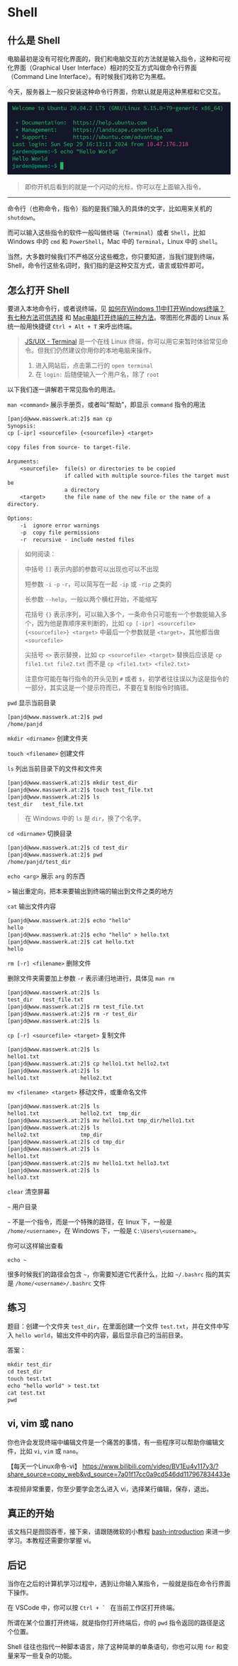 # Shell

## 什么是 Shell

电脑最初是没有可视化界面的，我们和电脑交互的方法就是输入指令，这种和可视化界面（Graphical User Interface）相对的交互方式叫做命令行界面（Command Line Interface）。有时候我们戏称它为黑框。

今天，服务器上一般只安装这种命令行界面，你默认就是用这种黑框和它交互。

![服务器](./imgs/server.png)

> 即你开机后看到的就是一个闪动的光标，你可以在上面输入指令。

-----

命令行（也称命令，指令）指的是我们输入的具体的文字，比如用来关机的 `shutdown`。

而可以输入这些指令的软件一般叫做终端（`Terminal`）或者 `Shell`，比如 Windows 中的 `cmd` 和 `PowerShell`，Mac 中的 `Terminal`，Linux 中的 `shell`。

当然，大多数时候我们不严格区分这些概念，你只要知道，当我们提到终端，Shell，命令行这些名词时，我们指的是这种交互方式，语言或软件即可。

## 怎么打开 Shell

要进入本地命令行，或者说终端，见 [如何在Windows 11中打开Windows终端？有七种方法可供选择](https://baijiahao.baidu.com/s?id=1722119296114582505&wfr=spider&for=pc) 和 [Mac电脑打开终端的三种方法](https://baijiahao.baidu.com/s?id=1742673139907938940&wfr=spider&for=pc)。带图形化界面的 Linux 系统一般用快捷键 `Ctrl + Alt + T` 来呼出终端。

> [JS/UIX - Terminal](https://www.masswerk.at/jsuix/index.html) 是一个在线 Linux 终端，你可以用它来暂时体验常见命令。但我们仍然建议你用你的本地电脑来操作。
>
> 1. 进入网站后，点击第二行的 `open terminal`
> 2. 在 `login:` 后随便输入一个用户名，除了 `root`

以下我们逐一讲解若干常见指令的用法。

`man <command>` 展示手册页，或者叫“帮助”，即显示 `command` 指令的用法

```shell
[panjd@www.masswerk.at:2]$ man cp                                               
Synopsis:                                                                       
cp [-ipr] <sourcefile> {<sourcefile>} <target>                                  
                                                                                
copy files from source- to target-file.                                         
                                                                                
Arguments:                                                                      
    <sourcefile>  file(s) or directories to be copied                           
                  if called with multiple source-files the target must be       
                  a directory                                                   
    <target>      the file name of the new file or the name of a directory.     
                                                                                
Options:                                                                        
    -i  ignore error warnings                                                   
    -p  copy file permissions                                                   
    -r  recursive - include nested files
```

> 如何阅读：
> 
> 中括号 `[]` 表示内部的参数可以出现也可以不出现
>
> 短参数 `-i` `-p` `-r`，可以简写在一起 `-ip` 或 `-rip` 之类的
>
> 长参数 `--help`，一般以两个横杠开始，不能缩写
>
> 花括号 `{}` 表示序列，可以输入多个，一条命令只可能有一个参数能输入多个，因为他是靠顺序来判断的，比如 `cp [-ipr] <sourcefile> {<sourcefile>} <target>` 中最后一个参数就是 `<target>`，其他都当做 `<sourcefile>`
>
> 尖括号 `<>` 表示替换，比如 `cp <sourcefile> <target>` 替换后应该是 `cp file1.txt file2.txt` 而不是 `cp <file1.txt> <file2.txt>`
>
> 注意你可能在每行指令的开头见到 `#` 或者 `$`，初学者往往误以为这是指令的一部分，其实这是一个提示符而已，不要在复制指令时搞错。

`pwd` 显示当前目录

```shell
[panjd@www.masswerk.at:2]$ pwd                                                  
/home/panjd
```

`mkdir <dirname>` 创建文件夹

`touch <filename>` 创建文件

`ls` 列出当前目录下的文件和文件夹

```shell
[panjd@www.masswerk.at:2]$ mkdir test_dir
[panjd@www.masswerk.at:2]$ touch test_file.txt
[panjd@www.masswerk.at:2]$ ls
test_dir   test_file.txt
```

> 在 Windows 中的 `ls` 是 `dir`，换了个名字。

`cd <dirname>` 切换目录

```shell
[panjd@www.masswerk.at:2]$ cd test_dir
[panjd@www.masswerk.at:2]$ pwd
/home/panjd/test_dir
```

`echo <arg>` 展示 `arg` 的东西

`>` 输出重定向，把本来要输出到终端的输出到文件之类的地方

`cat` 输出文件内容

```shell
[panjd@www.masswerk.at:2]$ echo "hello"
hello                      
[panjd@www.masswerk.at:2]$ echo "hello" > hello.txt
[panjd@www.masswerk.at:2]$ cat hello.txt                                        
hello
```

`rm [-r] <filename>` 删除文件

删除文件夹需要加上参数 `-r` 表示递归地进行，具体见 `man rm`

```shell
[panjd@www.masswerk.at:2]$ ls                                                   
test_dir   test_file.txt                                                        
[panjd@www.masswerk.at:2]$ rm test_file.txt                                     
[panjd@www.masswerk.at:2]$ rm -r test_dir                                       
[panjd@www.masswerk.at:2]$ ls

```

`cp [-r] <sourcefile> <target>` 复制文件

```shell
[panjd@www.masswerk.at:2]$ ls                                                   
hello1.txt                                                                      
[panjd@www.masswerk.at:2]$ cp hello1.txt hello2.txt                             
[panjd@www.masswerk.at:2]$ ls                                                   
hello1.txt             hello2.txt
```

`mv <filename> <target>` 移动文件，或重命名文件

```shell
[panjd@www.masswerk.at:2]$ ls                                                   
hello1.txt             hello2.txt  tmp_dir                                      
[panjd@www.masswerk.at:2]$ mv hello1.txt tmp_dir/hello1.txt                     
[panjd@www.masswerk.at:2]$ ls                                                   
hello2.txt             tmp_dir                                                  
[panjd@www.masswerk.at:2]$ cd tmp_dir                                           
[panjd@www.masswerk.at:2]$ ls                                                   
hello1.txt                                                                      
[panjd@www.masswerk.at:2]$ mv hello1.txt hello3.txt                             
[panjd@www.masswerk.at:2]$ ls                                                   
hello3.txt
```

`clear` 清空屏幕

`~` 用户目录

`~` 不是一个指令，而是一个特殊的路径，在 linux 下，一般是 `/home/<username>`，在 Windows 下，一般是 `C:\Users\<username>`。

你可以这样输出查看

```shell
echo ~
```

很多时候我们的路径会包含 `~`，你需要知道它代表什么，比如 `~/.bashrc` 指的其实是 `/home/<username>/.bashrc` 文件

## 练习

题目：创建一个文件夹 `test_dir`，在里面创建一个文件 `test.txt`，并在文件中写入 `hello world`，输出文件中的内容，最后显示自己的当前目录。

答案：

```shell
mkdir test_dir
cd test_dir
touch test.txt
echo "hello world" > test.txt
cat test.txt
pwd
```

## vi, vim 或 nano

你也许会发现终端中编辑文件是一个痛苦的事情，有一些程序可以帮助你编辑文件，比如 `vi`, `vim` 或 `nano`。

【每天一个Linux命令-vi】 https://www.bilibili.com/video/BV1Eu4y117y3/?share_source=copy_web&vd_source=7a01f17cc0a9cd546dd117967834433e

本视频非常重要，你至少要学会怎么进入 vi，选择某行编辑，保存，退出。

## 真正的开始

该文档只是囫囵吞枣，接下来，请跟随微软的小教程 [bash-introduction](https://learn.microsoft.com/zh-cn/training/modules/bash-introduction/) 来进一步学习。本教程还需要你掌握 vi。

## 后记

当你在之后的计算机学习过程中，遇到让你输入某指令，一般就是指在命令行界面下操作。

在 VSCode 中，你可以按 ``Ctrl + ` `` 在当前工作区打开终端。

所谓在某个位置打开终端，就是指你打开终端后，你的 `pwd` 指令返回的路径是这个位置。

Shell 往往也指代一种脚本语言，除了这种简单的单条语句，你也可以用 `for` 和变量来写一些复杂的功能。
